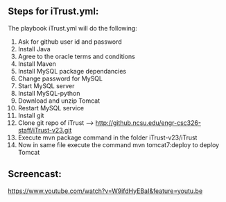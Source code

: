 ## Steps for iTrust.yml:
The playbook iTrust.yml will do the following:
1. Ask for github user id and password
2. Install Java
3. Agree to the oracle terms and conditions
4. Install Maven
5. Install MySQL package dependancies
6. Change password for MySQL
7. Start MySQL server
8. Install MySQL-python
9. Download and unzip Tomcat
10. Restart MySQL service
11. Install git
12. Clone git repo of iTrust --> http://github.ncsu.edu/engr-csc326-staff/iTrust-v23.git
13. Execute mvn package command in the folder iTrust-v23/iTrust
14.  Now in same file execute the command mvn tomcat7:deploy to deploy Tomcat

## Screencast:
https://www.youtube.com/watch?v=W9ifdHyEBaI&feature=youtu.be⁠⁠⁠⁠
